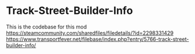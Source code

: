 # Track-Street-Builder-Info

This is the codebase for this mod
https://steamcommunity.com/sharedfiles/filedetails/?id=2298331429
https://www.transportfever.net/filebase/index.php?entry/5766-track-street-builder-info/
